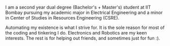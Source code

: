I am a second year dual degree (Bachelor's + Master's) student at IIT Bombay pursuing my academic major in Electrical 
Engineering and a minor in Center of Studies in Resources Engineering (CSRE).

Automating my existence is what I strive for. It is the sole reason for most of the coding and tinkering I do. Electronics and
Robotics are my keen interests. The rest is for helping out friends, and sometimes just for fun :).

